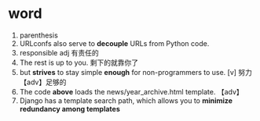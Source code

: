 # word

1. parenthesis
2. URLconfs also serve to **decouple** URLs from Python code.
3. responsible adj 有责任的
4. The rest is up to you. 剩下的就靠你了
5. but **strives** to stay simple **enough** for non-programmers to use. [v] 努力 【adv】足够的
6. The code **above** loads the news/year_archive.html template. 【adv】
7. Django has a template search path, which allows you to **minimize redundancy among templates**